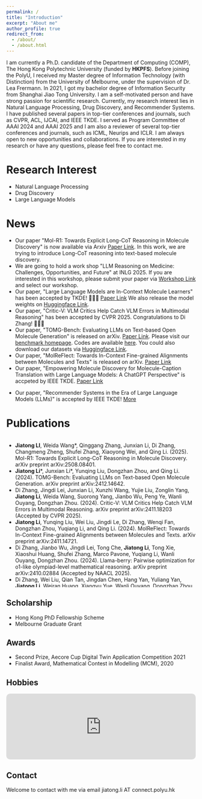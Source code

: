 ```yaml
---
permalink: /
title: "Introduction"
excerpt: "About me"
author_profile: true
redirect_from: 
  - /about/
  - /about.html
---
```



I am currently a Ph.D. candidate of the Department of Computing (COMP), The Hong Kong Polytechnic University (funded by **HKPFS**). Before joining the PolyU, I received my Master degree of Information Technology (with Distinction) from the University of Melbourne, under the supervision of Dr. Lea Frermann. In 2021, I got my bachelor degree of Information Security from Shanghai Jiao Tong University. I am a self-motivated person and have strong passion for scientific research. Currently, my research interest lies in Natural Language Processing, Drug Discovery, and Recommender Systems. I have published several papers in top-tier conferences and journals, such as CVPR, ACL, IJCAI, and IEEE TKDE. I served as Program Committee of AAAI 2024 and AAAI 2025 and I am also a reviewer of several top-tier conferences and journals, such as ICML, Neurips and ICLR. I am always open to new opportunities and collaborations. If you are interested in my research or have any questions, please feel free to contact me.

Research Interest
======
* Natural Language Processing
* Drug Discovery
* Large Language Models

News
======
* Our paper "Mol-R1: Towards Explicit Long-CoT Reasoning in Molecule Discovery" is now available via Arxiv [Paper Link](https://arxiv.org/abs/2508.08401). In this work, we are trying to introduce Long-CoT reasoning into text-based molecule discovery.
* We are going to hold a work shop "LLM Reasoning on Medicine: Challenges, Opportunities, and Future" at INLG 2025. If you are interested in this workshop, please submit your paper via [Workshop Link](https://softconf.com/p/llmrm2025/) and select our workshop.
* Our paper, "Large Language Models are In-Context Molecule Learners" has been accepted by TKDE! 🎉🎉🎉 [Paper Link](https://arxiv.org/abs/2403.04197) We also release the model weights on [Huggingface Link](https://huggingface.co/phenixace/).
* Our paper, "Critic-V: VLM Critics Help Catch VLM Errors in Multimodal Reasoning" has been accepted by CVPR 2025. Congratulations to Di Zhang! 🎉🎉🎉
* Our paper, "TOMG-Bench: Evaluating LLMs on Text-based Open Molecule Generation" is released on arXiv. [Paper Link](https://arxiv.org/abs/2412.14642). Please visit our [benchmark homepage](https://phenixace.github.io/tomgbench/). Codes are available [here](https://github.com/phenixace/TOMG-Bench). You could also download our datasets via [Huggingface Link](https://huggingface.co/datasets/Duke-de-Artois/TOMG-Bench).
* Our paper, "MolReFlect: Towards In-Context Fine-grained Alignments between Molecules and Texts" is released on arXiv. [Paper Link](https://arxiv.org/abs/2411.14721)
* Our paper, "Empowering Molecule Discovery for Molecule-Caption Translation with Large Language Models: A ChatGPT Perspective" is accpeted by IEEE TKDE. [Paper Link](https://arxiv.org/abs/2306.06615)
<!-- * Our paper, "Large Language Models are In-Context Molecule Learners" is released on arXiv.  -->
* Our paper, "Recommender Systems in the Era of Large Language Models (LLMs)" is accepted by IEEE TKDE! [More](https://arxiv.org/abs/2307.02046)

Publications
======
<div style="height: 400px; overflow-y: scroll;">

* **Jiatong LI**, Weida Wang*, Qinggang Zhang, Junxian Li, Di Zhang, Changmeng Zheng, Shufei Zhang, Xiaoyong Wei, and Qing Li. (2025). Mol-R1: Towards Explicit Long-CoT Reasoning in Molecule Discovery. arXiv preprint arXiv:2508.08401.
* **Jiatong Li***, Junxian Li*, Yunqing Liu, Dongzhan Zhou, and Qing Li. (2024). TOMG-Bench: Evaluating LLMs on Text-based Open Molecule Generation. arXiv preprint arXiv:2412.14642.
* Di Zhang, Jingdi Lei, Junxian Li, Xunzhi Wang, Yujie Liu, Zonglin Yang, **Jiatong Li**, Weida Wang, Suorong Yang, Jianbo Wu, Peng Ye, Wanli Ouyang, Dongzhan Zhou. (2024). Critic-V: VLM Critics Help Catch VLM Errors in Multimodal Reasoning. arXiv preprint arXiv:2411.18203 (Accepted by CVPR 2025).
* **Jiatong Li**, Yunqing Liu, Wei Liu, Jingdi Le, Di Zhang, Wenqi Fan, Dongzhan Zhou, Yuqiang Li, and Qing Li. (2024). MolReFlect: Towards In-Context Fine-grained Alignments between Molecules and Texts. arXiv preprint arXiv:2411.14721.
* Di Zhang, Jianbo Wu, Jingdi Lei, Tong Che, **Jiatong Li**, Tong Xie, Xiaoshui Huang, Shufei Zhang, Marco Pavone, Yuqiang Li, Wanli Ouyang, Dongzhan Zhou. (2024). Llama-berry: Pairwise optimization for o1-like olympiad-level mathematical reasoning. arXiv preprint arXiv:2410.02884 (Accepted by NAACL 2025).
* Di Zhang, Wei Liu, Qian Tan, Jingdan Chen, Hang Yan, Yuliang Yan, **Jiatong Li**, Weiran Huang, Xiangyu Yue, Wanli Ouyang, Dongzhan Zhou, Shufei Zhang, Mao Su, Han-Sen Zhong, Yuqiang Li. (2024). Chemllm: A chemical large language model. arXiv preprint arXiv:2402.06852.
* **Jiatong Li**, Wei Liu, Zhihao Ding, Wenqi Fan, Yuqiang Li, Qing Li. (2024). Large Language Models are In-Context Molecule Learners. arXiv preprint arXiv:2403.04197. (Accepted by IEEE TKDE, To appear)
* Lin Wang, Wenqi Fan, **Jiatong Li**, Yao Ma, and Qing Li. (2023). Fast graph condensation with structure-based neural tangent kernel. arXiv preprint arXiv:2310.11046. (Accepted by WWW 24)
* Wenqi Fan, Zihuai Zhao, **Jiatong Li**, Yunqing Liu, Xiaowei Mei, Yiqi Wang, Jiliang Tang, and Qing Li. (2023). Recommender Systems in the Era of Large Language Models (LLMs). arXiv preprint arXiv:2307.02046. (Accepted by IEEE TKDE)
* **Jiatong Li**, Yunqing Liu, Wenqi Fan, Xiao-yong Wei, Hui Liu, Jiliang Tang, Qing Li. (2023). Empowering Molecule Discovery for Molecule-Caption Translation with Large Language Models: A ChatGPT Perspective. arXiv preprint arXiv:2306.06615. (Accepted by IEEE TKDE)
* Lea Ferrmann, **Jiatong Li**, Shima Khanehzar, Gosia Mikolajczak. (2023). Conflicts, Villains, Resolutions: Towards models of Narrative Media Framing. ACL 2023. (Oral Presentation)
* Wenqi Fan, Chengyi Liu, Yunqing Liu, **Jiatong Li**, Hang Li, Hui Liu, Jiliang Tang, Qing Li. (2023). Generative Diffusion Models on Graphs: Methods and Applications. IJCAI 2023.
* Mao, Qinghua, **Jiatong Li**, and Kui Meng. (2022). Improving Chinese Named Entity Recognition by Search Engine Augmentation. arXiv preprint arXiv:2210.12662.
* **Jiatong Li**, Bin He, and Fei Mi. (2022). Exploring Effective Information Utilization in Multi-Turn Topic-Driven Conversations. arXiv preprint arXiv:2209.00250.
* **Jiatong Li**, Kui Meng. (2021). MFE-NER: Multi-feature Fusion Embedding for Chinese Named Entity Recognition. arXiv preprint arXiv:2109.07877.
* Chaowang Zhao, Jian Yang*, **Jiatong Li**. (2021). Generation of Hospital Emergency Department Layouts Based on Generative Adversarial Networks. Journal of Building Engineering, 43, 102539.
* Chaowang Zhao, Jian Yang*, Wuyue Xiong, **Jiatong Li**. (2021). Two Generative Design Methods of Hospital Operating Department Layouts Based on Healthcare Systematic Layout Planning and Generative Adversarial Network. Journal of Shanghai Jiaotong University (Science), 26, 103-115.

</div>

Scholarship
------
* Hong Kong PhD Fellowship Scheme
* Melbourne Graduate Grant

Awards
------
* Second Prize, Aecore Cup Digital Twin Application Competition 2021
* Finalist Award, Mathematical Contest in Modelling (MCM), 2020

Hobbies
------
<iframe allow="autoplay *; encrypted-media *; fullscreen *; clipboard-write" frameborder="0" height="175" style="width:100%;max-width:660px;overflow:hidden;border-radius:10px;" sandbox="allow-forms allow-popups allow-same-origin allow-scripts allow-storage-access-by-user-activation allow-top-navigation-by-user-activation" src="https://embed.music.apple.com/cn/song/%E5%A4%A9%E7%A9%BA%E6%B2%A1%E6%9C%89%E6%9E%81%E9%99%90-%E7%B2%A4/1818540482"></iframe>

Contact
------
Welcome to contact with me via email
jiatong.li AT connect.polyu.hk
